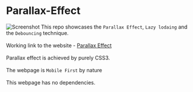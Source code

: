 # Parallax-Effect
![Screenshot](../master/images/Screenshot.JPG)
This repo showcases the `Parallax Effect`, `Lazy lodaing` and the `Debouncing` technique. <br/><br/>
Working link to the website - [Parallax Effect](https://parallaxeffect.netlify.com/) <br/><br/>
Parallax effect is achieved by purely CSS3. <br/><br/>
The webpage is `Mobile First` by nature<br/><br/>
This webpage has no dependencies.
